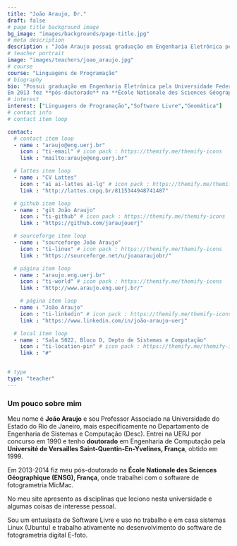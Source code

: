 ```yaml
---
title: "João Araujo, Dr."
draft: false
# page title background image
bg_image: "images/backgrounds/page-title.jpg"
# meta description
description : "João Araujo possui graduação em Engenharia Eletrônica pela Universidade Federal do Rio de Janeiro (1988), **mestrado** em Engenharia Elétrica pela Universidade Federal do Rio de Janeiro (1992) e **doutorado em Computação** - Université de Versailles Saint Quentin En Yvelines (1999)."
# teacher portrait
image: "images/teachers/joao_araujo.jpg"
# course
course: "Linguagens de Programação"
# biography
bio: "Possui graduação em Engenharia Eletrônica pela Universidade Federal do Rio de Janeiro (1988), **mestrado** em Engenharia Elétrica pela Universidade Federal do Rio de Janeiro (1992) e **doutorado em Computação** - Université de Versailles Saint Quentin En Yvelines (1999).
Em 2013 fez **pós-doutorado** na **École Nationale des Sciences Géographique (ENSG), França**. Atualmente é professor associado da Universidade do Estado do Rio de Janeiro. Tem experiência na área de Ciência da Computação, com ênfase em Software Básico, atuando principalmente nos seguintes temas: geomática, internet, software livre, multimídia e fotogrametria. "
# interest
interest: ["Linguagens de Programação","Software Livre","Geomática"]
# contact info
# contact item loop

contact:
  # contact item loop
  - name : "araujo@eng.uerj.br"
    icon : "ti-email" # icon pack : https://themify.me/themify-icons
    link : "mailto:araujo@eng.uerj.br"

  # lattes item loop
  - name : "CV Lattes"
    icon : "ai ai-lattes ai-lg" # icon pack : https://themify.me/themify-icons
    link : "http://lattes.cnpq.br/8115344948741487"

  # github item loop
  - name : "git João Araujo"
    icon : "ti-github" # icon pack : https://themify.me/themify-icons
    link : "https://github.com/jaraujouerj"

  # sourceforge item loop
  - name : "sourceforge João Araujo"
    icon : "ti-linux" # icon pack : https://themify.me/themify-icons
    link : "https://sourceforge.net/u/joaoaraujobr/"

  # página item loop
  - name : "araujo.eng.uerj.br"
    icon : "ti-world" # icon pack : https://themify.me/themify-icons
    link : "http://www.araujo.eng.uerj.br/"

    # página item loop
  - name : "João Araujo"
    icon : "ti-linkedin" # icon pack : https://themify.me/themify-icons
    link : "https://www.linkedin.com/in/joão-araujo-uerj"

  # local item loop
  - name : "Sala 5022, Bloco D, Depto de Sistemas e Computação"
    icon : "ti-location-pin" # icon pack : https://themify.me/themify-icons
    link : "#"


# type
type: "teacher"
---
```


### Um pouco sobre mim

Meu nome é **João Araujo** e sou Professor Associado na Universidade do Estado do Rio de Janeiro, mais especificamente no Departamento de Engenharia de Sistemas e Computação (Desc). Entrei na UERJ por concurso em 1990 e tenho **doutorado** em Engenharia de Computação pela **Université de Versailles Saint-Quentin-En-Yvelines, França**, obtido em 1999.

Em 2013-2014 fiz meu pós-doutorado na **École Nationale des Sciences Géographique (ENSG), França**, onde trabalhei com o software de fotogrametria MicMac.

No meu site apresento as disciplinas que leciono nesta universidade e algumas coisas de interesse pessoal.

Sou um entusiasta de Software Livre e uso no trabalho e em casa sistemas Linux (Ubuntu) e trabalho ativamente no desenvolvimento do software de fotogrametria digital E-foto.
